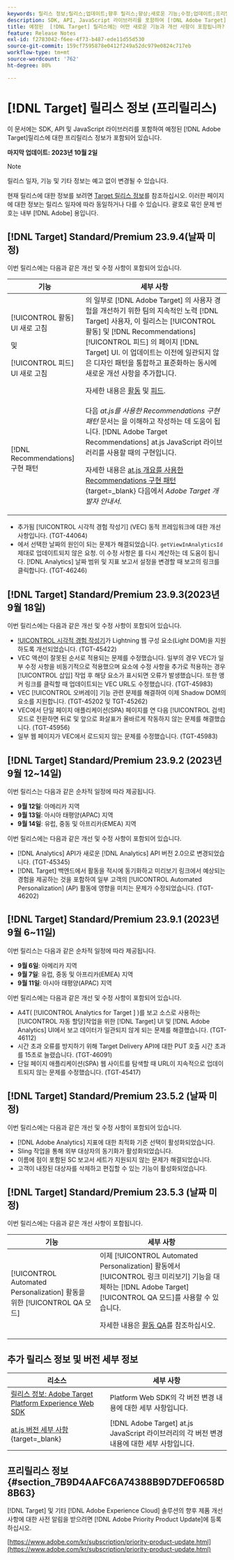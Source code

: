 ```yaml
---
keywords: 릴리스 정보;릴리스;업데이트;향후 릴리스;향상;새로운 기능;수정;업데이트;프리릴리스
description: SDK, API, JavaScript 라이브러리를 포함하여 [!DNL Adobe Target]의 예정된 릴리스에 포함된 새로운 기능 및 개선, 수정 사항에 대해 알아봅니다.
title: 예정된  [!DNL Target] 릴리스에는 어떤 새로운 기능과 개선 사항이 포함됩니까?
feature: Release Notes
exl-id: f2783042-f6ee-4f73-b487-ede11d55d530
source-git-commit: 159cf7595878e0412f249a52dc979e0824c717eb
workflow-type: tm+mt
source-wordcount: '762'
ht-degree: 80%

---
```


# [!DNL Target] 릴리스 정보 (프리릴리스)

이 문서에는 SDK, API 및 JavaScript 라이브러리를 포함하여 예정된 [!DNL Adobe Target]릴리스에 대한 프리릴리스 정보가 포함되어 있습니다.

**마지막 업데이트: 2023년 10월 2일**

>[!NOTE]
>
>릴리스 일자, 기능 및 기타 정보는 예고 없이 변경될 수 있습니다.
>
>현재 릴리스에 대한 정보를 보려면 [Target 릴리스 정보](release-notes.md)를 참조하십시오. 이러한 페이지에 대한 정보는 릴리스 일자에 따라 동일하거나 다를 수 있습니다. 괄호로 묶인 문제 번호는 내부 [!DNL Adobe] 용입니다.

## [!DNL Target] Standard/Premium 23.9.4(날짜 미정)

이번 릴리스에는 다음과 같은 개선 및 수정 사항이 포함되어 있습니다.

| 기능 | 세부 사항 |
| --- | --- |
| [!UICONTROL 활동] UI 새로 고침<P>및<P>[!UICONTROL 피드] UI 새로 고침 | 의 일부로 [!DNL Adobe Target] 의 사용자 경험을 개선하기 위한 팀의 지속적인 노력 [!DNL Target] 사용자, 이 릴리스는 [!UICONTROL 활동] 및 [!DNL Recommendations] [!UICONTROL 피드] 의 페이지 [!DNL Target] UI. 이 업데이트는 이전에 일관되지 않은 디자인 패턴을 통합하고 표준화하는 동시에 새로운 개선 사항을 추가합니다.<P>자세한 내용은 [활동](/help/main/c-activities/activities.md) 및 [피드](/help/main/c-recommendations/c-products/feeds.md). |
| [!DNL Recommendations] 구현 패턴 | 다음 *at.js를 사용한 Recommendations 구현 패턴* 문서는 을 이해하고 작성하는 데 도움이 됩니다. [!DNL Adobe Target Recommendations] at.js JavaScript 라이브러리를 사용할 때의 구현입니다.<P>자세한 내용은 [at.js 개요를 사용한 Recommendations 구현 패턴](https://experienceleague.adobe.com/docs/target-dev/developer/implementation-patterns/atjs/recs-implementation-pattern-atjs.html){target=_blank} 다음에서 *Adobe Target 개발자 안내서*. |

* 추가됨 [!UICONTROL 시각적 경험 작성기] (VEC) 동적 프레임워크에 대한 개선 사항입니다. (TGT-44064)
* 에서 선택한 날짜의 원인이 되는 문제가 해결되었습니다. `getViewInAnalyticsId` 제대로 업데이트되지 않은 요청. 이 수정 사항은 를 다시 계산하는 데 도움이 됩니다. [!DNL Analytics] 날짜 범위 및 지표 보고서 설정을 변경할 때 보고의 링크를 클릭합니다. (TGT-46246)

## [!DNL Target] Standard/Premium 23.9.3(2023년 9월 18일)

이번 릴리스에는 다음과 같은 개선 및 수정 사항이 포함되어 있습니다.

* [!UICONTROL 시각적 경험 작성기](VEC)가 Lightning 웹 구성 요소(Light DOM)을 지원하도록 개선되었습니다. (TGT-45422)
* VEC 액션이 잘못된 순서로 적용되는 문제를 수정했습니다. 일부의 경우 VEC가 일부 수정 사항을 비동기적으로 적용했으며 요소에 수정 사항을 추가로 적용하는 경우 [!UICONTROL 삽입] 작업 후 해당 요소가 표시되면 오류가 발생했습니다. 또한 앵커 링크를 클릭할 때 업데이트되는 VEC URL도 수정했습니다. (TGT-45983)
* VEC [!UICONTROL 오버레이] 기능 관련 문제를 해결하여 이제 Shadow DOM의 요소를 지원합니다. (TGT-45202 및 TGT-45262)
* VEC에서 단일 페이지 애플리케이션(SPA) 페이지를 연 다음 [!UICONTROL 검색] 모드로 전환하면 뒤로 및 앞으로 화살표가 올바르게 작동하지 않는 문제를 해결했습니다. (TGT-45956)
* 일부 웹 페이지가 VEC에서 로드되지 않는 문제를 수정했습니다. (TGT-45983)

## [!DNL Target] Standard/Premium 23.9.2 (2023년 9월 12~14일)

이번 릴리스는 다음과 같은 순차적 일정에 따라 제공됩니다.

* **9월 12일**: 아메리카 지역
* **9월 13일**: 아시아 태평양(APAC) 지역
* **9월 14일**: 유럽, 중동 및 아프리카(EMEA) 지역

이번 릴리스에는 다음과 같은 개선 및 수정 사항이 포함되어 있습니다.

* [!DNL Analytics] API가 새로운 [!DNL Analytics] API 버전 2.0으로 변경되었습니다. (TGT-45345)
* [!DNL Target] 백엔드에서 활동을 적시에 동기화하고 미리보기 링크에서 예상되는 경험을 제공하는 것을 포함하여 일부 고객의 [!UICONTROL Automated Personalization] (AP) 활동에 영향을 미치는 문제가 수정되었습니다. (TGT-46202)

## [!DNL Target] Standard/Premium 23.9.1 (2023년 9월 6~11일)

이번 릴리스는 다음과 같은 순차적 일정에 따라 제공됩니다.

* **9월 6일**: 아메리카 지역
* **9월 7일**: 유럽, 중동 및 아프리카(EMEA) 지역
* **9월 11일**: 아시아 태평양(APAC) 지역

이번 릴리스에는 다음과 같은 개선 및 수정 사항이 포함되어 있습니다.

* A4T( [!UICONTROL  Analytics for Target ] )를 보고 소스로 사용하는 [!UICONTROL 자동 할당]작업을 위한 [!DNL Target] UI 및 [!DNL Adobe Analytics] UI에서 보고 데이터가 일관되지 않게 되는 문제를 해결했습니다. (TGT-46112)
* 시간 초과 오류를 방지하기 위해 Target Delivery API에 대한 PUT 호출 시간 초과를 15초로 늘렸습니다. (TGT-46091)
* 단일 페이지 애플리케이션(SPA) 웹 사이트를 탐색할 때 URL이 지속적으로 업데이트되지 않는 문제를 수정했습니다. (TGT-45417)

## [!DNL Target] Standard/Premium 23.5.2 (날짜 미정)

이번 릴리스에는 다음과 같은 개선 및 수정 사항이 포함되어 있습니다.

* [!DNL Adobe Analytics] 지표에 대한 최적화 기준 선택이 활성화되었습니다.
* Sling 작업을 통해 외부 대상자의 동기화가 활성화되었습니다.
* 이름에 점이 포함된 SC 보고서 세트가 지원되지 않는 문제가 해결되었습니다.
* 고객이 내장된 대상자를 삭제하고 편집할 수 있는 기능이 활성화되었습니다.

## [!DNL Target] Standard/Premium 23.5.3 (날짜 미정)

이번 릴리스에는 다음과 같은 개선 사항이 포함됩니다.

| 기능 | 세부 사항 |
|--- |--- |
| [!UICONTROL Automated Personalization] 활동을 위한 [!UICONTROL QA 모드] | 이제 [!UICONTROL Automated Personalization] 활동에서 [!UICONTROL 링크 미리보기] 기능을 대체하는 [!DNL Adobe Target] [!UICONTROL QA 모드]를 사용할 수 있습니다.<P>자세한 내용은 [활동 QA](/help/main/c-activities/c-activity-qa/activity-qa.md)를 참조하십시오. |

## 추가 릴리스 정보 및 버전 세부 정보

| 리소스 | 세부 사항 |
|--- |--- |
| [릴리스 정보: Adobe Target Platform Experience Web SDK](https://experienceleague.adobe.com/docs/experience-platform/edge/release-notes.html?lang=ko-KR) | Platform Web SDK의 각 버전 변경 내용에 대한 세부 사항입니다. |
| [at.js 버전 세부 사항](https://experienceleague.corp.adobe.com/docs/target-dev/developer/client-side/at-js-implementation/target-atjs-versions.html){target=_blank} | [!DNL Adobe Target] at.js JavaScript 라이브러리의 각 버전 변경 내용에 대한 세부 사항입니다. |

## 프리릴리스 정보 {#section_7B9D4AAFC6A74388B9D7DEF0658D8B63}

[!DNL Target] 및 기타 [!DNL Adobe Experience Cloud] 솔루션의 향후 제품 개선 사항에 대한 사전 알림을 받으려면 [!DNL Adobe Priority Product Update]에 등록하십시오.

[https://www.adobe.com/kr/subscription/priority-product-update.html](https://www.adobe.com/kr/subscription/priority-product-update.html)
